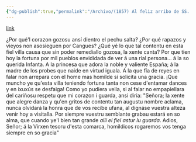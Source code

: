 ```yaml
---
{"dg-publish":true,"permalink":"/Archivo/(1857) Al feliz arribo de SS. AA. RR. A Cangas de Onis/","tags":["#Siglo_19","oriental","a1857","Teodoro_Cuesta","escrito","Cangas_de_Onís","poema"]}
---
```


[link](https://bibliotecavirtual.asturias.es/i18n/consulta/resultados_ocr.cmd?autor_numcontrol=&materia_numcontrol=&id=61501&tipoResultados=BIB&posicion=7&forma=ficha)

¿Por qué'l corazon gozosu
ansí dientro el pechu salta?
¿Por qué rapazos y vieyos
non asosieguen por Cangues?
¿Qué yé lo que tal contentu
en esta fiel villa causa
que sin poder remediallo
gozosa, la xente canta?
Por que tien hoy la fortuna
por mil pueblos envididada
de ver á una rial persona...
á la so querida Infanta.
A la princesa que adora
la noble y valiente España;
á la madre de los probes
que naide en virtud iguala.
A la que fía de reyes
en falar non arrepara
con el home mas homilde
si solicita una gracia.
¡Que muncho ye qu'esta villa
teniendo fortuna tanta
non cese d'entamar dances
y en ixuxús se desfaiga!
Como yo pudiera vella,
si al falar no empapiellara
del cariñosu respetu
que mi corazon i guarda,
ansi diria: "Señora;
la xente que alegre danza
y qu'en gritos de contentu
tan augustu nombre aclama,
nunca olvidará la honra
que de vos recibe ufana,
al dignáse vuestra alteza
venir hoy a visitalla.
Por siempre vuestru semblante
grabau estará en so alma,
que cuando ye'l bien tan grande
*allí el fiel astur lu guarda*.
Adios, Señor; á la Virxen
tesoru d'esta comarca,
homildicos rogaremos
vos tenga siempre en so gracia"
